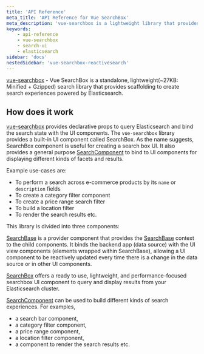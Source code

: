 ```yaml
---
title: 'API Reference'
meta_title: 'API Reference for Vue SearchBox'
meta_description: 'vue-searchbox is a lightweight library that provides scaffolding to create search experiences powered by Elasticsearch.'
keywords:
    - api-reference
    - vue-searchbox
    - search-ui
    - elasticsearch
sidebar: 'docs'
nestedSidebar: 'vue-searchbox-reactivesearch'
---
```


[vue-searchbox](https://github.com/appbaseio/searchbox/tree/master/packages/vue-searchbox) - Vue SearchBox is a standalone, lightweight(~27KB: Minified + Gzipped) search library that provides scaffolding to create search experiences powered by Elasticsearch.

## How does it work

[vue-searchbox](https://github.com/appbaseio/searchbox/tree/master/packages/vue-searchbox) provides declarative props to query Elasticsearch and bind the search state with the UI components. The `vue-searchbox` library provides a built-in UI component called SearchBox. As the name suggests, SearchBox component is useful for creating a search box UI. It also provides a general purpose [SearchComponent](/docs/reactivesearch/vue-searchbox/searchcomponent/) to bind to UI components for displaying different kinds of facets and results.


Example use-cases are:

-   To perform a search across e-commerce products by its `name` or `description` fields
-   To create a category filter component
-   To create a price range search filter
-   To build a location filter
-   To render the search results etc.

This library is divided into three components:

[SearchBase](/docs/reactivesearch/vue-searchbox/searchbase/) is a provider component that provides the [SearchBase](/docs/reactivesearch/searchbase/overview/QuickStart/) context to the child components. It binds the backend app (data source) with the UI view components (elements wrapped within SearchBase), allowing a UI component to be reactively updated every time there is a change in the data source or in other UI components.

[SearchBox](/docs/reactivesearch/vue-searchbox/searchbox/) offers a ready to use, lightweight, and performance-focused searchbox UI component to query and display results from your Elasticsearch cluster.

[SearchComponent](/docs/reactivesearch/vue-searchbox/searchcomponent/) can be used to build different kinds of search experiences. For examples,

-   a search bar component,
-   a category filter component,
-   a price range component,
-   a location filter component,
-   a component to render the search results etc.
